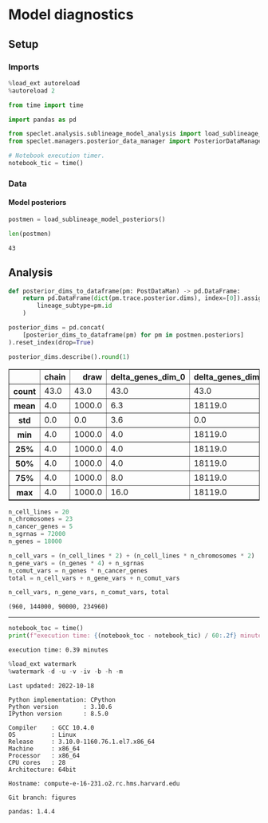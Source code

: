 # Model diagnostics

## Setup

### Imports


```python
%load_ext autoreload
%autoreload 2
```


```python
from time import time

import pandas as pd
```


```python
from speclet.analysis.sublineage_model_analysis import load_sublineage_model_posteriors
from speclet.managers.posterior_data_manager import PosteriorDataManager as PostDataMan
```


```python
# Notebook execution timer.
notebook_tic = time()
```

### Data

#### Model posteriors


```python
postmen = load_sublineage_model_posteriors()
```


```python
len(postmen)
```




    43



## Analysis


```python
def posterior_dims_to_dataframe(pm: PostDataMan) -> pd.DataFrame:
    return pd.DataFrame(dict(pm.trace.posterior.dims), index=[0]).assign(
        lineage_subtype=pm.id
    )
```


```python
posterior_dims = pd.concat(
    [posterior_dims_to_dataframe(pm) for pm in postmen.posteriors]
).reset_index(drop=True)
```


```python
posterior_dims.describe().round(1)
```




<div>
<style scoped>
    .dataframe tbody tr th:only-of-type {
        vertical-align: middle;
    }

    .dataframe tbody tr th {
        vertical-align: top;
    }

    .dataframe thead th {
        text-align: right;
    }
</style>
<table border="1" class="dataframe">
  <thead>
    <tr style="text-align: right;">
      <th></th>
      <th>chain</th>
      <th>draw</th>
      <th>delta_genes_dim_0</th>
      <th>delta_genes_dim_1</th>
      <th>sgrna</th>
      <th>delta_cells_dim_0</th>
      <th>delta_cells_dim_1</th>
      <th>cell_chrom</th>
      <th>genes_chol_cov_dim_0</th>
      <th>cells_chol_cov_dim_0</th>
      <th>genes_chol_cov_corr_dim_0</th>
      <th>genes_chol_cov_corr_dim_1</th>
      <th>genes_chol_cov_stds_dim_0</th>
      <th>gene</th>
      <th>cancer_gene</th>
      <th>cells_chol_cov_corr_dim_0</th>
      <th>cells_chol_cov_corr_dim_1</th>
      <th>cells_chol_cov_stds_dim_0</th>
      <th>cell_line</th>
    </tr>
  </thead>
  <tbody>
    <tr>
      <th>count</th>
      <td>43.0</td>
      <td>43.0</td>
      <td>43.0</td>
      <td>43.0</td>
      <td>43.0</td>
      <td>43.0</td>
      <td>43.0</td>
      <td>43.0</td>
      <td>43.0</td>
      <td>43.0</td>
      <td>43.0</td>
      <td>43.0</td>
      <td>43.0</td>
      <td>43.0</td>
      <td>19.0</td>
      <td>43.0</td>
      <td>43.0</td>
      <td>43.0</td>
      <td>43.0</td>
    </tr>
    <tr>
      <th>mean</th>
      <td>4.0</td>
      <td>1000.0</td>
      <td>6.3</td>
      <td>18119.0</td>
      <td>71062.0</td>
      <td>2.0</td>
      <td>19.4</td>
      <td>446.1</td>
      <td>29.0</td>
      <td>3.0</td>
      <td>6.3</td>
      <td>6.3</td>
      <td>6.3</td>
      <td>18119.0</td>
      <td>5.1</td>
      <td>2.0</td>
      <td>2.0</td>
      <td>2.0</td>
      <td>19.4</td>
    </tr>
    <tr>
      <th>std</th>
      <td>0.0</td>
      <td>0.0</td>
      <td>3.6</td>
      <td>0.0</td>
      <td>0.0</td>
      <td>0.0</td>
      <td>17.5</td>
      <td>403.5</td>
      <td>34.2</td>
      <td>0.0</td>
      <td>3.6</td>
      <td>3.6</td>
      <td>3.6</td>
      <td>0.0</td>
      <td>3.8</td>
      <td>0.0</td>
      <td>0.0</td>
      <td>0.0</td>
      <td>17.5</td>
    </tr>
    <tr>
      <th>min</th>
      <td>4.0</td>
      <td>1000.0</td>
      <td>4.0</td>
      <td>18119.0</td>
      <td>71062.0</td>
      <td>2.0</td>
      <td>4.0</td>
      <td>92.0</td>
      <td>10.0</td>
      <td>3.0</td>
      <td>4.0</td>
      <td>4.0</td>
      <td>4.0</td>
      <td>18119.0</td>
      <td>1.0</td>
      <td>2.0</td>
      <td>2.0</td>
      <td>2.0</td>
      <td>4.0</td>
    </tr>
    <tr>
      <th>25%</th>
      <td>4.0</td>
      <td>1000.0</td>
      <td>4.0</td>
      <td>18119.0</td>
      <td>71062.0</td>
      <td>2.0</td>
      <td>5.0</td>
      <td>115.0</td>
      <td>10.0</td>
      <td>3.0</td>
      <td>4.0</td>
      <td>4.0</td>
      <td>4.0</td>
      <td>18119.0</td>
      <td>1.5</td>
      <td>2.0</td>
      <td>2.0</td>
      <td>2.0</td>
      <td>5.0</td>
    </tr>
    <tr>
      <th>50%</th>
      <td>4.0</td>
      <td>1000.0</td>
      <td>4.0</td>
      <td>18119.0</td>
      <td>71062.0</td>
      <td>2.0</td>
      <td>15.0</td>
      <td>345.0</td>
      <td>10.0</td>
      <td>3.0</td>
      <td>4.0</td>
      <td>4.0</td>
      <td>4.0</td>
      <td>18119.0</td>
      <td>5.0</td>
      <td>2.0</td>
      <td>2.0</td>
      <td>2.0</td>
      <td>15.0</td>
    </tr>
    <tr>
      <th>75%</th>
      <td>4.0</td>
      <td>1000.0</td>
      <td>8.0</td>
      <td>18119.0</td>
      <td>71062.0</td>
      <td>2.0</td>
      <td>26.5</td>
      <td>609.5</td>
      <td>36.5</td>
      <td>3.0</td>
      <td>8.0</td>
      <td>8.0</td>
      <td>8.0</td>
      <td>18119.0</td>
      <td>8.0</td>
      <td>2.0</td>
      <td>2.0</td>
      <td>2.0</td>
      <td>26.5</td>
    </tr>
    <tr>
      <th>max</th>
      <td>4.0</td>
      <td>1000.0</td>
      <td>16.0</td>
      <td>18119.0</td>
      <td>71062.0</td>
      <td>2.0</td>
      <td>83.0</td>
      <td>1909.0</td>
      <td>136.0</td>
      <td>3.0</td>
      <td>16.0</td>
      <td>16.0</td>
      <td>16.0</td>
      <td>18119.0</td>
      <td>12.0</td>
      <td>2.0</td>
      <td>2.0</td>
      <td>2.0</td>
      <td>83.0</td>
    </tr>
  </tbody>
</table>
</div>




```python
n_cell_lines = 20
n_chromosomes = 23
n_cancer_genes = 5
n_sgrnas = 72000
n_genes = 18000

n_cell_vars = (n_cell_lines * 2) + (n_cell_lines * n_chromosomes * 2)
n_gene_vars = (n_genes * 4) + n_sgrnas
n_comut_vars = n_genes * n_cancer_genes
total = n_cell_vars + n_gene_vars + n_comut_vars

n_cell_vars, n_gene_vars, n_comut_vars, total
```




    (960, 144000, 90000, 234960)



---


```python
notebook_toc = time()
print(f"execution time: {(notebook_toc - notebook_tic) / 60:.2f} minutes")
```

    execution time: 0.39 minutes



```python
%load_ext watermark
%watermark -d -u -v -iv -b -h -m
```

    Last updated: 2022-10-18

    Python implementation: CPython
    Python version       : 3.10.6
    IPython version      : 8.5.0

    Compiler    : GCC 10.4.0
    OS          : Linux
    Release     : 3.10.0-1160.76.1.el7.x86_64
    Machine     : x86_64
    Processor   : x86_64
    CPU cores   : 28
    Architecture: 64bit

    Hostname: compute-e-16-231.o2.rc.hms.harvard.edu

    Git branch: figures

    pandas: 1.4.4




```python

```
